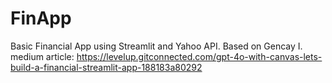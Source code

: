 # FinApp
Basic Financial App using Streamlit and Yahoo API.
Based on Gencay I. medium article:
https://levelup.gitconnected.com/gpt-4o-with-canvas-lets-build-a-financial-streamlit-app-188183a80292
